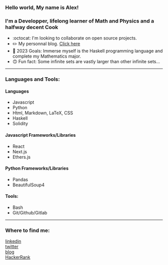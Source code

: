 ### Hello world, My name is Alex!

### I'm a Developper, lifelong learner of Math and Physics and a halfway decent Cook
- :octocat: I'm looking to collaborate on open source projects.
- ✏️ My personnal blog. [Click here](https://www.thecodingcanuck.com)
- 🎉 2023 Goals: Immerse myself is the Haskell programming language and complete my Mathematics major.
- 🙃 Fun fact: Some infinite sets are vastly larger than other infinite sets...

--- 

### Languages and Tools:

#### Languages
- Javascript
- Python
- Html, Markdown, LaTeX, CSS
- Haskell
- Solidity

#### Javascript Frameworks/Libraries
- React
- Next.js
- Ethers.js

#### Python Frameworks/Libraries
- Pandas
- BeautifulSoup4

#### Tools:
- Bash
- Git/Github/Gitlab
---


### Where to find me:

[linkedin](https://linkedin.com/in/alexlangev)  
[twitter](https://twitter.com/thecodingcanuck)  
[blog](https://thecodingcanuck.com)  
[HackerRank](https://www.hackerrank.com/alex_langevin)  
